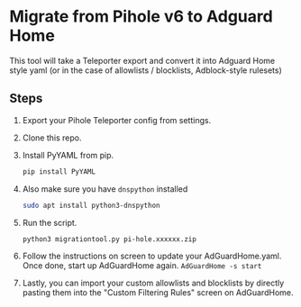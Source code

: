# Migrate from Pihole v6 to Adguard Home

This tool will take a Teleporter export and convert it into Adguard Home style yaml (or in the case of allowlists / blocklists, Adblock-style rulesets)

## Steps

1. Export your Pihole Teleporter config from settings.
2. Clone this repo.
3. Install PyYAML from pip.

   ```bash
   pip install PyYAML
   ```

4. Also make sure you have `dnspython` installed
   ```bash
   sudo apt install python3-dnspython
   ```
5. Run the script.

   ```bash
   python3 migrationtool.py pi-hole.xxxxxx.zip
   ```

6. Follow the instructions on screen to update your AdGuardHome.yaml. Once done, start up AdGuardHome again. `AdGuardHome -s start`
7. Lastly, you can import your custom allowlists and blocklists by directly pasting them into the "Custom Filtering Rules" screen on AdGuardHome.
